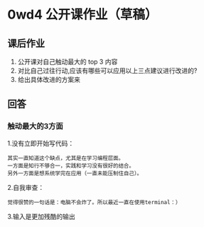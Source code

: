 # 0wd4 公开课作业（草稿）


## 课后作业
1. 公开课对自己触动最大的 top 3 内容
1. 对比自己过往行动,应该有哪些可以应用以上三点建议进行改进的?
1. 给出具体改进的方案来



## 回答

 
### 触动最大的3方面
 
 1.没有立即开始写代码：
    
    其实一直知道这个缺点，尤其是在学习编程层面。
    一方面是知行不够合一，实践和学习没有很好的结合。
    另外一方面是想系统学完在应用（一直未能压制住自己）。
 
 2.自我审查：
 
    觉得很赞的一句话是：电脑不会炸了。所以最近一直在使用terminal：）
 
3.输入是更加残酷的输出

    











 

